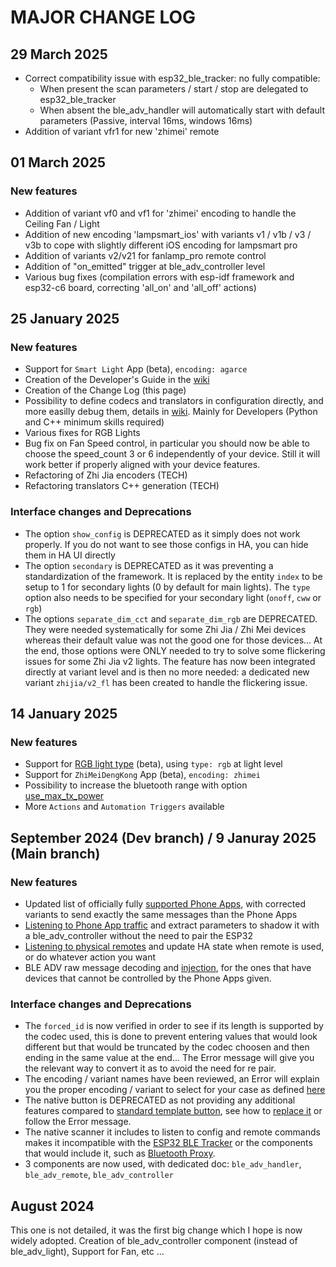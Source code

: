 # MAJOR CHANGE LOG

## 29 March 2025
* Correct compatibility issue with esp32_ble_tracker: no fully compatible:
    * When present the scan parameters / start / stop are delegated to esp32_ble_tracker
    * When absent the ble_adv_handler will automatically start with default parameters (Passive, interval 16ms, windows 16ms)
* Addition of variant vfr1 for new 'zhimei' remote

## 01 March 2025

### New features
* Addition of variant vf0 and vf1 for 'zhimei' encoding to handle the Ceiling Fan / Light
* Addition of new encoding 'lampsmart_ios' with variants v1 / v1b / v3 / v3b to cope with slightly different iOS encoding for lampsmart pro
* Addition of variants v2/v21 for fanlamp_pro remote control
* Addition of "on_emitted" trigger at ble_adv_controller level
* Various bug fixes (compilation errors with esp-idf framework and esp32-c6 board, correcting 'all_on' and 'all_off' actions)

## 25 January 2025

### New features
* Support for `Smart Light` App (beta), `encoding: agarce`
* Creation of the Developer's Guide in the [wiki](../../wiki/Developer-Guide)
* Creation of the Change Log (this page)
* Possibility to define codecs and translators in configuration directly, and more easilly debug them, details in [wiki](../../wiki/Supporting-a-new-Physical-Remote-or-application#user-defined-codecs-and-translators). Mainly for Developers (Python and C++ minimum skills required)
* Various fixes for RGB Lights
* Bug fix on Fan Speed control, in particular you should now be able to choose the speed_count 3 or 6 independently of your device. Still it will work better if properly aligned with your device features.
* Refactoring of Zhi Jia encoders (TECH)
* Refactoring translators C++ generation (TECH)

### Interface changes and Deprecations
* The option `show_config` is DEPRECATED as it simply does not work properly. If you do not want to see those configs in HA, you can hide them in HA UI directly
* The option `secondary` is DEPRECATED as it was preventing a standardization of the framework. It is replaced by the entity `index` to be setup to 1 for secondary lights (0 by default for main lights). The `type` option also needs to be specified for your secondary light (`onoff`, `cww` or `rgb`)
* The options `separate_dim_cct` and `separate_dim_rgb` are DEPRECATED. They were needed systematically for some Zhi Jia / Zhi Mei devices whereas their default value was not the good one for those devices... At the end, those options were ONLY needed to try to solve some flickering issues for some Zhi Jia v2 lights. The feature has now been integrated directly at variant level and is then no more needed: a dedicated new variant `zhijia/v2_fl` has been created to handle the flickering issue.

## 14 January 2025

### New features
* Support for [RGB light type](components/ble_adv_controller/README.md#configuration-for-rgb-light) (beta), using `type: rgb` at light level
* Support for `ZhiMeiDengKong` App (beta), `encoding: zhimei`
* Possibility to increase the bluetooth range with option [use_max_tx_power](README.md#variables)
* More `Actions` and `Automation Triggers` available

## September 2024 (Dev branch) / 9 Januray 2025 (Main branch)

### New features
* Updated list of officially fully [supported Phone Apps](README.md#fans--lamps-controlled-by-ble-advertising), with corrected variants to send exactly the same messages than the Phone Apps
* [Listening to Phone App traffic](components/ble_adv_handler/README.md) and extract parameters to shadow it with a ble_adv_controller without the need to pair the ESP32
* [Listening to physical remotes](components/ble_adv_remote/README.md) and update HA state when remote is used, or do whatever action you want
* BLE ADV raw message decoding and [injection](components/ble_adv_controller#actions), for the ones that have devices that cannot be controlled by the Phone Apps given.

### Interface changes and Deprecations
* The `forced_id` is now verified in order to see if its length is supported by the codec used, this is done to prevent entering values that would look different but that would be truncated by the codec choosen and then ending in the same value at the end... The Error message will give you the relevant way to convert it as to avoid the need for re pair.
* The encoding / variant names have been reviewed, an Error will explain you the proper encoding / variant to select for your case as defined [here](components/ble_adv_controller/README.md)
* The native button is DEPRECATED as not providing any additional features compared to [standard template button](https://esphome.io/components/button/template.html), see how to [replace it](components/ble_adv_controller/README.md#configuration-for-button) or follow the Error message.
* The native scanner it includes to listen to config and remote commands makes it incompatible with the [ESP32 BLE Tracker](https://esphome.io/components/esp32_ble_tracker) or the components that would include it, such as [Bluetooth Proxy](https://esphome.io/components/bluetooth_proxy.html).
* 3 components are now used, with dedicated doc: `ble_adv_handler`, `ble_adv_remote`, `ble_adv_controller`

## August 2024

This one is not detailed, it was the first big change which I hope is now widely adopted.
Creation of ble_adv_controller component (instead of ble_adv_light), Support for Fan, etc ...
